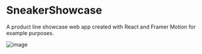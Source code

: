 # SneakerShowcase
A product line showcase web app created with React and Framer Motion for example purposes.

![image](https://user-images.githubusercontent.com/91984031/143659407-dc29e90a-5dd5-49cf-a885-bdef87bafa98.png)

